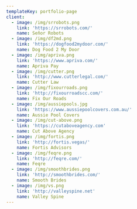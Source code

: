 ```yaml
---
templateKey: portfolio-page
client:
  - image: /img/srrobots.png
    link: 'https://srrobots.com/'
    name: Señor Robots
  - image: /img/df2md.png
    link: 'https://dogfood2mydoor.com/'
    name: Dog Food 2 My Door
  - image: /img/apriva.png
    link: 'https://www.apriva.com/'
    name: Apriva Pay
  - image: /img/cutter.png
    link: 'http://www.cutterlegal.com/'
    name: Cutter Law
  - image: /img/fixourroads.png
    link: 'http://fixourroadscc.com/'
    name: Fix Our Roads
  - image: /img/aussiepools.jpg
    link: 'https://www.aussiepoolcovers.com.au/'
    name: Aussie Pool Covers
  - image: /img/cut-above.png
    link: 'https://cutaboveagency.com'
    name: Cut Above Agency
  - image: /img/fortis.png
    link: 'http://fortis.vegas/'
    name: Fortis Advisors
  - image: /img/feqre.png
    link: 'http://feqre.com/'
    name: Feqre
  - image: /img/smoothbrides.png
    link: 'http://smoothbrides.com/'
    name: Smooth Brides
  - image: /img/vs.png
    link: 'http://valleyspine.net'
    name: Valley Spine
---
```


